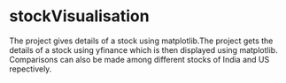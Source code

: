 # stockVisualisation
The project gives details of a stock using matplotlib.The project gets the details of a stock using yfinance which is then displayed using matplotlib. Comparisons can also be made among different stocks of India and US repectively.
